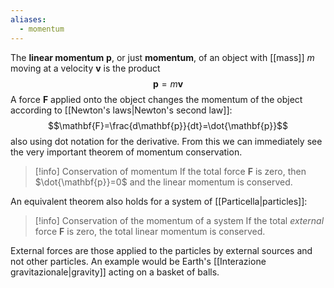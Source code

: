 ```yaml
---
aliases:
  - momentum
---
```

The **linear momentum** $\mathbf{p}$, or just **momentum**, of an object with [[mass]] $m$ moving at a velocity $\mathbf{v}$ is the product
$$\mathbf{p}=m\mathbf{v}$$
A force $\mathbf{F}$ applied onto the object changes the momentum of the object according to [[Newton's laws|Newton's second law]]:
$$\mathbf{F}=\frac{d\mathbf{p}}{dt}=\dot{\mathbf{p}}$$
also using dot notation for the derivative. From this we can immediately see the very important theorem of momentum conservation.

> [!info] Conservation of momentum
> If the total force $\mathbf{F}$ is zero, then $\dot{\mathbf{p}}=0$ and the linear momentum is conserved.

An equivalent theorem also holds for a system of [[Particella|particles]]:

> [!info] Conservation of the momentum of a system
> If the total *external* force $\mathbf{F}$ is zero, the total linear momentum is conserved.

External forces are those applied to the particles by external sources and not other particles. An example would be Earth's [[Interazione gravitazionale|gravity]] acting on a basket of balls.